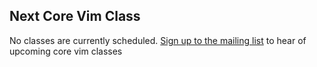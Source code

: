 <h2>Next Core Vim Class</h2>

<p>No classes are currently scheduled. <a href="#">Sign up to the mailing list</a> to hear of upcoming core vim classes</p>
